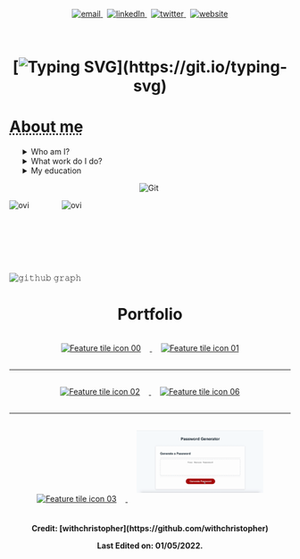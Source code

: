 <p align="center">
  <a href="mailto:chris@factiverse.no">
     <img  src="https://img.shields.io/badge/email-red?style=for-the-badge&logo=gmail&logoColor=white" alt="email">
  <a/>&nbsp;
  <a href="https://www.linkedin.com/in/christopher-maxwell-aa377196/">
     <img  src="https://img.shields.io/badge/linkedin-0A66C2?style=for-the-badge&logo=linkedin&logoColor=white" alt="linkedIn">
  <a/>&nbsp;
  <a href="https://twitter.com/withchristopher">
     <img  src="https://img.shields.io/badge/twitter-1DA1F2?style=for-the-badge&logo=twitter&logoColor=white" alt="twitter">
  <a/>&nbsp;
  <a href="https://withchristopher.github.io/">
     <img  src="https://img.shields.io/badge/website-C3897E?style=for-the-badge&logo=about.me&logoColor=white" alt="website">
  <a/>
<p/>
<br>
<h1 align="center">

[![Typing SVG](https://readme-typing-svg.herokuapp.com?font=Roboto+Serif&color=3F94F7&lines=I+am+a+full-stack+developer...;solving+the+spread+of+misinformation.;I+am+based+in+Oslo%2C+Norway.;I+was+born+in+Cape+Town%2C+South+Africa.)](https://git.io/typing-svg)

</h1>

<h1><abbr title="Christopher Maxwell">About me</abbr></h1>
<ul style="list-style-type:none;">
    <details>
      <summary> Who am I?</summary>
      <p>I am Christopher Maxwell. I lived in South Africa for my first 30 years. I have skills
  in designing secure network infrastructure as a systems engineer at Cisco. I have built open source software for the courts in The Hague.</p>
    </details>
    <details>
      <summary> What work do I do?</summary>
      <p>I currently work as an engineer for a research based startup solving one of the largest problems we face in the digital world, misinformation. You can see more about Factiverse AS [here](https://www.factiverse.no)</p>
    </details>
    <details>
      <summary> My education</summary>
      <p>I hold a BSc Mathematics and Physics (RU) and BSc(HONS) in Quantum Information Science (UKZN).</p>
    </details>
</ul>
<div align="center">

</div>

<p align="center">
 <img src="https://media.giphy.com/media/W5eoZHPpUx9sapR0eu/giphy.gif" width="30px" alt="Git"/>&nbsp;<i><b></b></i></p>
 
<p><img align="left" src="https://github-readme-stats.vercel.app/api/top-langs?username=withchristopher&show_icons=true&locale=en&layout=compact&theme=react-dark" alt="ovi" /></p>
<p>&nbsp;<img align="right" src="https://github-readme-stats.vercel.app/api?username=withchristopher&show_icons=true&locale=en&theme=react-dark" alt="ovi" width="410" /></p>
<br><br><br><br><br>

![𝚐𝚒𝚝𝚑𝚞𝚋 𝚐𝚛𝚊𝚙𝚑](https://activity-graph.herokuapp.com/graph?username=withchristopher&theme=github&hide_border=true&area=true)

<div align="center">
<div>
<h1 align="center">Portfolio</h1>
</div>
<a target="_blank" href="https://lifefile.co.za/">
                        <img style="padding:1rem"  src="images/feature-tile-icon-00.gif" alt="Feature tile icon 00" width="45%" />
                      </a>
 <a target="_blank" href="https://learning-module-application.herokuapp.com/">
                        <img style="padding:1rem"  src="images/feature-tile-icon-01.gif" alt="Feature tile icon 01" width="45%" />
                      </a>
                      </div>
                      <hr>
                      <div align="center">
                       <a target="_blank" href="https://github.com/withchristopher/stripe-js-payment-shop">
                        <img style="padding:1rem"  src="images/feature-tile-icon-02.gif" alt="Feature tile icon 02" width="45%"" />
                      </a>
                     <a target="_blank" href="https://github.com/hadeda-ai/hadeda-ai">
                        <img style="padding:1rem" src="images/feature-tile-icon-06.gif" alt="Feature tile icon 06" width="45%" />
                      </a>
                       <hr>
                      <div>
                      <a target="_blank" href="https://github.com/withchristopher/book-search-app">
                        <img style="padding:1rem"  src="images/feature-tile-icon-03.gif" alt="Feature tile icon 03" width="45%" />
                      </a>
                       <a target="_blank" href="https://github.com/withchristopher/securepassword">
                        <img  style="padding:1rem"  src="images/feature-tile-icon-05.gif" alt="Feature tile icon 05" width="45%" />
                      </a>
                    </div>
</div>

<h4 align="center">
Credit: [withchristopher](https://github.com/withchristopher)

Last Edited on: 01/05/2022.
  
</h4>
